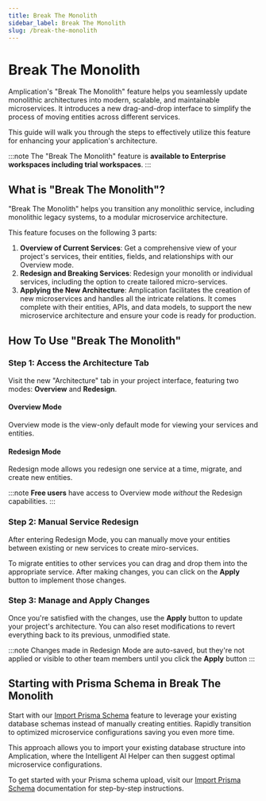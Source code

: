 ```yaml
---
title: Break The Monolith
sidebar_label: Break The Monolith
slug: /break-the-monolith
---
```


# Break The Monolith

Amplication's "Break The Monolith" feature helps you seamlessly update monolithic architectures into modern, scalable, and maintainable microservices. It introduces a new drag-and-drop interface to simplify the process of moving entities across different services.

This guide will walk you through the steps to effectively utilize this feature for enhancing your application's architecture.

:::note
The "Break The Monolith" feature is **available to Enterprise workspaces including trial workspaces**.
:::

## What is "Break The Monolith"?

"Break The Monolith" helps you transition any monolithic service, including monolithic legacy systems, to a modular microservice architecture. <!-- It allows for both manual and AI-driven restructuring of services. -->

This feature focuses on the following 3 parts:

1. **Overview of Current Services**: Get a comprehensive view of your project's services, their entities, fields, and relationships with our Overview mode.
2. **Redesign and Breaking Services**: <!-- Manually or with AI assistance, r-->Redesign your monolith or individual services, including the option to create tailored micro-services.
3. **Applying the New Architecture**: Amplication facilitates the creation of new microservices and handles all the intricate relations. It comes complete with their entities, APIs, and data models, to support the new microservice architecture and ensure your code is ready for production.

## How To Use "Break The Monolith"

### Step 1: Access the Architecture Tab

Visit the new "Architecture" tab in your project interface, featuring two modes: **Overview** and **Redesign**.

#### Overview Mode

Overview mode is the view-only default mode for viewing your services and entities.

#### Redesign Mode

Redesign mode allows you redesign one service at a time, migrate, and create new entities.

:::note
**Free users** have access to Overview mode _without_ the Redesign capabilities.
:::

### Step 2: Manual Service Redesign

After entering Redesign Mode, you can manually move your entities between existing or new services to create miro-services.

To migrate entities to other services you can drag and drop them into the appropriate service. After making changes, you can click on the **Apply** button to implement those changes.

<!--
### Step 3: Utilize AI for Smart Architecture Suggestions (Optional)

The "Break the Monolith" button, available in the Project and Service Overview screens, triggers AI analysis to suggest an efficient new microservice architecture, including service distribution and entity organization. Review the AI's recommendations before making any changes.

:::note
**This feature uses LLMs to analyze and suggest ideal microservices structures**. It requires sharing details of your entities and fields with LLMs for analysis. We ensure the highest privacy standards and use your data only to improve your project's architecture.
:::
-->

<!--
### Step 4: Manage and Apply Changes
-->

### Step 3: Manage and Apply Changes

Once you're satisfied with the changes, use the **Apply** button to update your project's architecture. You can also reset modifications to revert everything back to its previous, unmodified state.

:::note
Changes made in Redesign Mode are auto-saved, but they're not applied or visible to other team members until you click the **Apply** button
:::

## Starting with Prisma Schema in Break The Monolith

Start with our [Import Prisma Schema](/how-to/import-prisma-schema) feature to leverage your existing database schemas instead of manually creating entities. Rapidly transition to optimized microservice configurations saving you even more time.

This approach allows you to import your existing database structure into Amplication, where the Intelligent AI Helper can then suggest optimal microservice configurations.

To get started with your Prisma schema upload, visit our [Import Prisma Schema](/how-to/import-prisma-schema) documentation for step-by-step instructions.

<!--
## Learn the Technical Mechanisms of Break The Monolith

For a deeper understanding of the technical details behind "Break The Monolith" and how it transforms your monolithic architecture into microservices, visit our detailed technical guide on the [Understanding Break The Monolith](/understanding-break-the-monolith) page.
-->

<!-- 
## Explore "Break The Monolith" in Our Interactive Sandbox

"Break The Monolith" can also be explored in a sandbox environment on Amplication's website. This environment lets you experience the feature before applying it to your services. You can experiment with a set of predefined entities and open-source repositories structured as monoliths.
-->